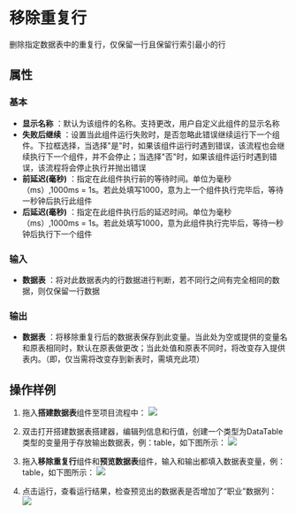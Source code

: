 # 移除重复行

删除指定数据表中的重复行，仅保留一行且保留行索引最小的行

## 属性

### 基本

- **显示名称** ：默认为该组件的名称。支持更改，用户自定义此组件的显示名称
- **失败后继续** ：设置当此组件运行失败时，是否忽略此错误继续运行下一个组件。下拉框选择，当选择"是"时，如果该组件运行时遇到错误，该流程也会继续执行下一个组件，并不会停止；当选择"否"时，如果该组件运行时遇到错误，该流程将会停止执行并抛出错误
- **前延迟(毫秒)** ：指定在此组件执行前的等待时间。单位为毫秒（ms）,1000ms = 1s。若此处填写1000，意为上一个组件执行完毕后，等待一秒钟后执行此组件
- **后延迟(毫秒)** ：指定在此组件执行后的延迟时间。单位为毫秒（ms）,1000ms = 1s。若此处填写1000，意为此组件执行完毕后，等待一秒钟后执行下一个组件

### 输入

- **数据表** ：将对此数据表内的行数据进行判断，若不同行之间有完全相同的数据，则仅保留一行数据

### 输出

- **数据表** ：将移除重复行后的数据表保存到此变量。当此处为空或提供的变量名和原表相同时，默认在原表做更改；当此处值和原表不同时，将改变存入提供表内。（即，仅当需将改变存到新表时，需填充此项）

## 操作样例

1. 拖入**搭建数据表**组件至项目流程中：
![](https://docimages.blob.core.chinacloudapi.cn/images/Activities/BulidDataTable20201224.png)

2. 双击打开搭建数据表搭建器，编辑列信息和行值，创建一个类型为DataTable类型的变量用于存放输出数据表，例：table，如下图所示：
![](https://docimages.blob.core.chinacloudapi.cn/images/Activities/RemoveDuplicateRow20201228.png)

3. 拖入**移除重复行**组件和**预览数据表**组件，输入和输出都填入数据表变量，例：table，如下图所示：
![](https://docimages.blob.core.chinacloudapi.cn/images/Activities/RemoveDuplicateRow2020122802.png)

4. 点击运行，查看运行结果，检查预览出的数据表是否增加了“职业”数据列：
![](https://docimages.blob.core.chinacloudapi.cn/images/Activities/RemoveDuplicateRow2020122803.png)